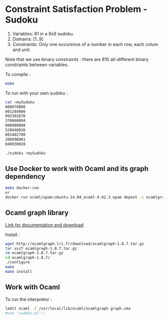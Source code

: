 # Constraint Satisfaction Problem - Sudoku

1. Variables: 81 in a 9x9 sudoku.
2. Domains: [1..9]
3. Constraints: Only one occurence of a number in each row, each colum and unit.

Note that we use binary constraints : there are 810 all-different binary constraints between variables.

To compile :
```bash
make
```

To run with your own sudoku :
```bash
cat >mySudoku
000070000
001284900
092301670
370060094
000000000
520040036
003402700
200896001
040030020

./sudoku <mySudoku
```

## Use Docker to work with Ocaml and its graph dependency
```bash
make docker-run 
or
docker run ocaml/opam:ubuntu-14.04_ocaml-4.02.3 opam depext -i ocamlgraph
```

## Ocaml graph library
[Link for documentation and download](http://ocamlgraph.lri.fr)

Install :
```bash
wget http://ocamlgraph.lri.fr/download/ocamlgraph-1.8.7.tar.gz
tar xvzf ocamlgraph-1.8.7.tar.gz
rm ocamlgraph-1.8.7.tar.gz
cd ocamlgraph-1.8.7/
./configure
make
make install
```

## Work with Ocaml
To run the interpretor :
```bash
ledit ocaml -I /usr/local/lib/ocaml/ocamlgraph graph.cma
#use "sudoku.ml";;
```
